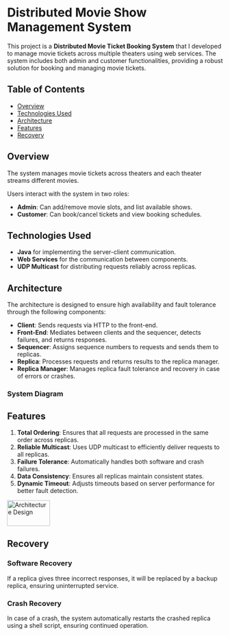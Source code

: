 # Distributed Movie Show Management System

This project is a **Distributed Movie Ticket Booking System** that I developed to manage movie tickets across multiple theaters using web services. The system includes both admin and customer functionalities, providing a robust solution for booking and managing movie tickets.

## Table of Contents
- [Overview](#overview)
- [Technologies Used](#technologies-used)
- [Architecture](#architecture)
- [Features](#features)
- [Recovery](#recovery)

## Overview

The system manages movie tickets across theaters and each theater streams different movies.

Users interact with the system in two roles:
- **Admin**: Can add/remove movie slots, and list available shows.
- **Customer**: Can book/cancel tickets and view booking schedules.

## Technologies Used

- **Java** for implementing the server-client communication.
- **Web Services** for the communication between components.
- **UDP Multicast** for distributing requests reliably across replicas.

## Architecture

The architecture is designed to ensure high availability and fault tolerance through the following components:

- **Client**: Sends requests via HTTP to the front-end.
- **Front-End**: Mediates between clients and the sequencer, detects failures, and returns responses.
- **Sequencer**: Assigns sequence numbers to requests and sends them to replicas.
- **Replica**: Processes requests and returns results to the replica manager.
- **Replica Manager**: Manages replica fault tolerance and recovery in case of errors or crashes.

### System Diagram

## Features

1. **Total Ordering**: Ensures that all requests are processed in the same order across replicas.
2. **Reliable Multicast**: Uses UDP multicast to efficiently deliver requests to all replicas.
3. **Failure Tolerance**: Automatically handles both software and crash failures.
4. **Data Consistency**: Ensures all replicas maintain consistent states.
5. **Dynamic Timeout**: Adjusts timeouts based on server performance for better fault detection.

<img src="https://github.com/user-attachments/assets/4d52060b-807d-4b17-8579-4b5355c7c648" alt="Architecture Design" style="width: 100; height: 60;">


## Recovery

### Software Recovery
If a replica gives three incorrect responses, it will be replaced by a backup replica, ensuring uninterrupted service.

### Crash Recovery
In case of a crash, the system automatically restarts the crashed replica using a shell script, ensuring continued operation.

